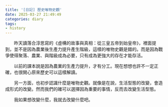 ```yaml
---
title: '[日記] 歷史唯物史觀'
date: 2025-03-27 21:49:49
categories: diary
tags:
- history
---
```


　　昨天讀落合淳思寫的《虛構的故事與真相：從三皇五帝到始皇帝》，裡面提到，並不是因為農業後生產力提升產生階級，這樣的唯物史觀是錯的。而是因為戰爭使得聚落、農業、與階級成為必要，只有成為更強大的存在才能存活。

　　以前的課本說是因為農業的生產力提升，才有分工。現在想想也許不一定正確，也很開心原來歷史可以這樣解讀。

　　另一方面，也初步認識什麼是唯物史觀。就像是在說，生活型態的改變，會造成形式的改變。然而我們的確可以選擇因為重要的事情，反而去改變生活型態。

　　我如果想改變什麼，我就去改變什麼吧。